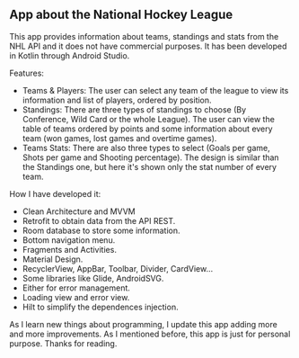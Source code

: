 ## App about the National Hockey League
This app provides information about teams, standings and stats from the NHL API and it does not have commercial purposes.
It has been developed in Kotlin through Android Studio.

Features:
- Teams & Players: The user can select any team of the league to view its information and list of players, ordered by position.
- Standings: There are three types of standings to choose (By Conference, Wild Card or the whole League). The user can view the table of teams ordered by points and some information about every team (won games, lost games and overtime games).
- Teams Stats: There are also three types to select (Goals per game, Shots per game and Shooting percentage). The design is similar than the Standings one, but here it's shown only the stat number of every team.

How I have developed it:
- Clean Architecture and MVVM
- Retrofit to obtain data from the API REST.
- Room database to store some information.
- Bottom navigation menu.
- Fragments and Activities.
- Material Design.
- RecyclerView, AppBar, Toolbar, Divider, CardView...
- Some libraries like Glide, AndroidSVG.
- Either for error management.
- Loading view and error view.
- Hilt to simplify the dependences injection.

As I learn new things about programming, I update this app adding more and more improvements. As I mentioned before, this app is just for personal purpose. 
Thanks for reading.
